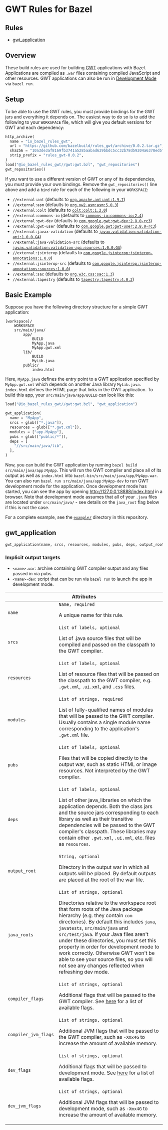 # GWT Rules for Bazel

<div class="toc">
  <h2>Rules</h2>
  <ul>
    <li><a href="#gwt_application">gwt_application</a></li>
  </ul>
</div>

## Overview

These build rules are used for building [GWT](http://www.gwtproject.org/)
applications with Bazel. Applications are compiled as `.war` files containing
compiled JavaScript and other resources. GWT applications can also be run in
[Development Mode](http://www.gwtproject.org/doc/latest/DevGuideCompilingAndDebugging.html)
via `bazel run`.

<a name="setup"></a>
## Setup

To be able to use the GWT rules, you must provide bindings for the GWT jars and
everything it depends on. The easiest way to do so is to add the following to
your `WORKSPACE` file, which will give you default versions for GWT and each
dependency:

```python
http_archive(
  name = "io_bazel_rules_gwt",
  url = "https://github.com/bazelbuild/rules_gwt/archive/0.0.2.tar.gz",
  sha256 = "10a3de3af8169fb3741a5285aabad629bbdc5cc32b78d59204a6378ed5f9c1ec",
  strip_prefix = "rules_gwt-0.0.2",
)
load("@io_bazel_rules_gwt//gwt:gwt.bzl", "gwt_repositories")
gwt_repositories()
```

If you want to use a different version of GWT or any of its dependencies, you
must provide your own bindings. Remove the `gwt_repositories()` line above and
add a `bind` rule for each of the following in your `WORKSPACE`:

  * `//external:ant` (defaults to [`org.apache.ant:ant:1.9.7`](https://mvnrepository.com/artifact/org.apache.ant/ant/1.9.7))
  * `//external:asm` (defaults to [`org.ow2.asm:asm:5.0.3`](https://mvnrepository.com/artifact/org.ow2.asm/asm/5.0.3))
  * `//external:colt` (defaults to [`colt:colt:1.2.0`](https://mvnrepository.com/artifact/colt/colt/1.2.0))
  * `//external:commons-io` (defaults to [`commons-io:commons-io:2.4`](https://mvnrepository.com/artifact/commons-io/commons-io/2.4))
  * `//external:gwt-dev` (defaults to [`com.google.gwt:gwt-dev:2.8.0-rc3`](https://mvnrepository.com/artifact/com.google.gwt/gwt-dev/2.8.0-rc3))
  * `//external:gwt-user` (defaults to [`com.google.gwt:gwt-user:2.8.0-rc3`](https://mvnrepository.com/artifact/com.google.gwt/gwt-user/2.8.0-rc3))
  * `//external:javax-validation` (defaults to [`javax.validation:validation-api:1.0.0.GA`](https://mvnrepository.com/artifact/javax.validation/validation-api/1.0.0.GA))
  * `//external:java-validation-src` (defaults to [`javax.validation:validation-api:sources:1.0.0.GA`](https://mvnrepository.com/artifact/javax.validation/validation-api/1.0.0.GA))
  * `//external:jsinterop` (defaults to [`com.google.jsinterop:jsinterop-annotations:1.0.0`](https://mvnrepository.com/artifact/com.google.jsinterop/jsinterop-annotations/1.0.0))
  * `//external:jsinterop-src` (defaults to [`com.google.jsinterop:jsinterop-annotations:sources:1.0.0`](https://mvnrepository.com/artifact/com.google.jsinterop/jsinterop-annotations/1.0.0))
  * `//external:sac` (defaults to [`org.w3c.css:sac:1.3`](https://mvnrepository.com/artifact/org.w3c.css/sac/1.3))
  * `//external:tapestry` (defaults to [`tapestry:tapestry:4.0.2`](https://mvnrepository.com/artifact/tapestry/tapestry/4.0.2))

<a name="basic-example"></a>
## Basic Example

Suppose you have the following directory structure for a simple GWT application:

```
[workspace]/
    WORKSPACE
    src/main/java/
        app/
            BUILD
            MyApp.java
            MyApp.gwt.xml
        lib/
            BUILD
            MyLib.java
        public/
            index.html
```

Here, `MyApp.java` defines the entry point to a GWT application specified by
`MyApp.gwt.xml` which depends on another Java library `MyLib.java`. `index.html`
defines the HTML page that links in the GWT application. To build this app, your
`src/main/java/app/BUILD` can look like this:

```python
load("@io_bazel_rules_gwt//gwt:gwt.bzl", "gwt_application")

gwt_application(
  name = "MyApp",
  srcs = glob(["*.java"]),
  resources = glob(["*.gwt.xml"]),
  modules = ["app.MyApp"],
  pubs = glob(["public/*"]),
  deps = [
    "//src/main/java/lib",
  ],
)
```

Now, you can build the GWT application by running
`bazel build src/main/java/app:MyApp`. This will run the GWT compiler and place
all of its output as well as `index.html` into
`bazel-bin/src/main/java/app/MyApp.war`. You can also run
`bazel run src/main/java/app:MyApp-dev` to run GWT development mode for the
application. Once development mode has started, you can see the app by opening
http://127.0.0.1:8888/index.html in a browser. Note that development mode assumes
that all of your `.java` files are located under `src/main/java/` - see details
on the `java_root` flag below if this is not the case.

For a complete example, see the
[`example/`](https://github.com/bazelbuild/rules_gwt/tree/master/example/src/main/java/io/bazel/sample)
directory in this repository.

<a name="gwt_application"></a>
## gwt_application

```python
gwt_application(name, srcs, resources, modules, pubs, deps, output_root, java_root, compiler_flags, compiler_jvm_flags, dev_flags, dev_jvm_flags):
```

### Implicit output targets

 * `<name>.war`: archive containing GWT compiler output and any files passed
   in via pubs.
 * `<name>-dev`: script that can be run via `bazel run` to launch the app in
   development mode.

<table class="table table-condensed table-bordered table-params">
  <colgroup>
    <col class="col-param" />
    <col class="param-description" />
  </colgroup>
  <thead>
    <tr>
      <th colspan="2">Attributes</th>
    </tr>
  </thead>
  <tbody>
    <tr>
      <td><code>name</code></td>
      <td>
        <code>Name, required</code>
        <p>A unique name for this rule.</p>
      </td>
    </tr>
    <tr>
      <td><code>srcs</code></td>
      <td>
        <code>List of labels, optional</code>
        <p>
          List of .java source files that will be compiled and passed on the
          classpath to the GWT compiler.
        </p>
      </td>
    </tr>
    <tr>
      <td><code>resources</code></td>
      <td>
        <code>List of labels, optional</code>
        <p>
          List of resource files that will be passed on the classpath to the GWT
          compiler, e.g. <code>.gwt.xml</code>, <code>.ui.xml</code>, and
          <code>.css</code> files.
        </p>
      </td>
    </tr>
    <tr>
      <td><code>modules</code></td>
      <td>
        <code>List of strings, required</code>
        <p>
          List of fully-qualified names of modules that will be passed to the GWT
          compiler. Usually contains a single module name corresponding to the
          application's <code>.gwt.xml</code> file.
        </p>
      </td>
    </tr>
    <tr>
      <td><code>pubs</code></td>
      <td>
        <code>List of labels, optional</code>
        <p>
          Files that will be copied directly to the output war, such as static
          HTML or image resources. Not interpreted by the GWT compiler.
        </p>
      </td>
    </tr>
    <tr>
      <td><code>deps</code></td>
      <td>
        <code>List of labels, optional</code>
        <p>
          List of other java_libraries on which the application depends. Both the
          class jars and the source jars corresponding to each library as well as
          their transitive dependencies will be passed to the GWT compiler's
          classpath. These libraries may contain other <code>.gwt.xml</code>,
          <code>.ui.xml</code>, etc. files as <code>resources</code>.
        </p>
      </td>
    </tr>
    <tr>
      <td><code>output_root</code></td>
      <td>
        <code>String, optional</code>
        <p>
          Directory in the output war in which all outputs will be placed. By
          default outputs are placed at the root of the war file.
        </p>
      </td>
    </tr>
    <tr>
      <td><code>java_roots</code></td>
      <td>
        <code>List of strings, optional</code>
        <p>
          Directories relative to the workspace root that form roots of the
          Java package hierarchy (e.g. they contain <code>com</code> directories).
          By default this includes <code>java</code>, <code>javatests</code>,
          <code>src/main/java</code> and <code>src/test/java</code>. If your Java
          files aren't under these directories, you must set this property in order
          for development mode to work correctly. Otherwise GWT won't be able to
          see your source files, so you will not see any changes reflected when
          refreshing dev mode.
        </p>
      </td>
    </tr>
    <tr>
      <td><code>compiler_flags</code></td>
      <td>
        <code>List of strings, optional</code>
        <p>
          Additional flags that will be passed to the GWT compiler. See
          <a href='http://www.gwtproject.org/doc/latest/DevGuideCompilingAndDebugging.html#DevGuideCompilerOptions'>here</a>
          for a list of available flags.
        </p>
      </td>
    </tr>
    <tr>
      <td><code>compiler_jvm_flags</code></td>
      <td>
        <code>List of strings, optional</code>
        <p>
          Additional JVM flags that will be passed to the GWT compiler, such as
          <code>-Xmx4G</code> to increase the amount of available memory.
        </p>
      </td>
    </tr>
    <tr>
      <td><code>dev_flags</code></td>
      <td>
        <code>List of strings, optional</code>
        <p>
          Additional flags that will be passed to development mode. See
          <a href='http://www.gwtproject.org/doc/latest/DevGuideCompilingAndDebugging.html#What_options_can_be_passed_to_development_mode'>here</a>
          for a list of available flags.
        </p>
      </td>
    </tr>
    <tr>
      <td><code>dev_jvm_flags</code></td>
      <td>
        <code>List of strings, optional</code>
        <p>
          Additional JVM flags that will be passed to development mode, such as
          <code>-Xmx4G</code> to increase the amount of available memory.
        </p>
      </td>
    </tr>
  </tbody>
</table>

